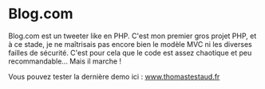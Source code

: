 # Blog.com
Blog.com est un tweeter like en PHP. C'est mon premier gros projet PHP, et à ce stade, je ne maîtrisais pas encore bien le modèle MVC ni les diverses failles de sécurité. C'est pour cela que le code est assez chaotique et peu recommandable... Mais il marche !

Vous pouvez tester la dernière demo ici : www.thomastestaud.fr
